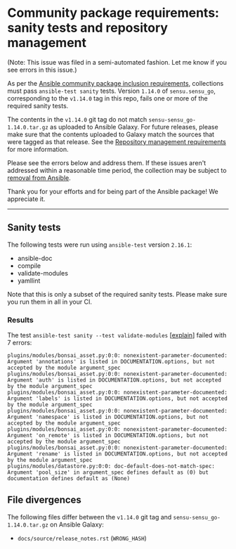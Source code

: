 # Community package requirements: sanity tests and repository management

(Note: This issue was filed in a semi-automated fashion. Let me know if you see errors in this issue.)

As per the [Ansible community package inclusion requirements][ci-testing], collections must pass `ansible-test sanity` tests. Version `1.14.0` of `sensu.sensu_go`, corresponding to the `v1.14.0` tag in this repo, fails one or more of the required sanity tests.

The contents in the `v1.14.0` git tag do not match `sensu-sensu_go-1.14.0.tar.gz` as uploaded to Ansible Galaxy. For future releases, please make sure that the contents uploaded to Galaxy match the sources that were tagged as that release. See the [Repository management requirements][repo-mgmt] for more information.

Please see the errors below and address them. If these issues aren't addressed within a reasonable time period, the collection may be subject to [removal from Ansible][removal].

Thank you for your efforts and for being part of the Ansible package! We appreciate it.

---

## Sanity tests

The following tests were run using `ansible-test` version `2.16.1`:

- ansible-doc
- compile
- validate-modules
- yamllint

Note that this is only a subset of the required sanity tests. Please make sure you run them in all in your CI.

### Results

The test `ansible-test sanity --test validate-modules` [[explain](https://docs.ansible.com/ansible-core/2.16/dev_guide/testing/sanity/validate-modules.html)] failed with 7 errors:

``` text
plugins/modules/bonsai_asset.py:0:0: nonexistent-parameter-documented: Argument 'annotations' is listed in DOCUMENTATION.options, but not accepted by the module argument_spec
plugins/modules/bonsai_asset.py:0:0: nonexistent-parameter-documented: Argument 'auth' is listed in DOCUMENTATION.options, but not accepted by the module argument_spec
plugins/modules/bonsai_asset.py:0:0: nonexistent-parameter-documented: Argument 'labels' is listed in DOCUMENTATION.options, but not accepted by the module argument_spec
plugins/modules/bonsai_asset.py:0:0: nonexistent-parameter-documented: Argument 'namespace' is listed in DOCUMENTATION.options, but not accepted by the module argument_spec
plugins/modules/bonsai_asset.py:0:0: nonexistent-parameter-documented: Argument 'on_remote' is listed in DOCUMENTATION.options, but not accepted by the module argument_spec
plugins/modules/bonsai_asset.py:0:0: nonexistent-parameter-documented: Argument 'rename' is listed in DOCUMENTATION.options, but not accepted by the module argument_spec
plugins/modules/datastore.py:0:0: doc-default-does-not-match-spec: Argument 'pool_size' in argument_spec defines default as (0) but documentation defines default as (None)
```



## File divergences

The following files differ between the `v1.14.0` git tag and `sensu-sensu_go-1.14.0.tar.gz` on Ansible Galaxy:

- `docs/source/release_notes.rst` (`WRONG_HASH`)


[ci-testing]: https://docs.ansible.com/ansible/latest/community/collection_contributors/collection_requirements.html#ci-testing
[repo-mgmt]: https://docs.ansible.com/ansible/latest/community/collection_contributors/collection_requirements.html#repository-management
[removal]: https://github.com/ansible-collections/overview/blob/main/removal_from_ansible.rst
